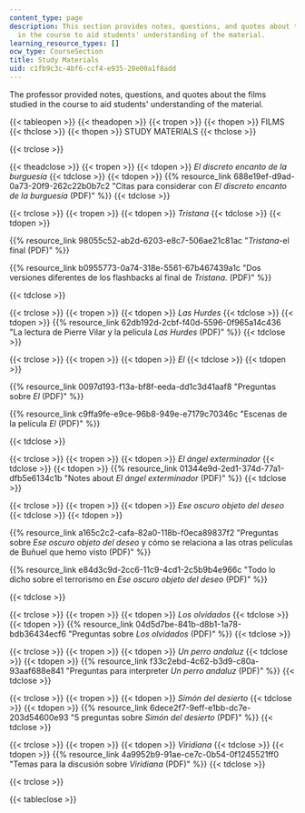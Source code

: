 ```yaml
---
content_type: page
description: This section provides notes, questions, and quotes about the films studied
  in the course to aid students' understanding of the material.
learning_resource_types: []
ocw_type: CourseSection
title: Study Materials
uid: c1fb9c3c-4bf6-ccf4-e935-20e00a1f8add
---
```


The professor provided notes, questions, and quotes about the films studied in the course to aid students' understanding of the material.

{{< tableopen >}}
{{< theadopen >}}
{{< tropen >}}
{{< thopen >}}
FILMS
{{< thclose >}}
{{< thopen >}}
STUDY MATERIALS
{{< thclose >}}

{{< trclose >}}

{{< theadclose >}}
{{< tropen >}}
{{< tdopen >}}
_El discreto encanto de la burguesía_
{{< tdclose >}}
{{< tdopen >}}
{{% resource_link 688e19ef-d9ad-0a73-20f9-262c22b0b7c2 "Citas para considerar con _El discreto encanto de la burguesía_ (PDF)" %}}
{{< tdclose >}}

{{< trclose >}}
{{< tropen >}}
{{< tdopen >}}
_Tristana_
{{< tdclose >}}
{{< tdopen >}}


{{% resource_link 98055c52-ab2d-6203-e8c7-506ae21c81ac "_Tristana_\-el final (PDF)" %}}

{{% resource_link b0955773-0a74-318e-5561-67b467439a1c "Dos versiones diferentes de los flashbacks al final de _Tristana_. (PDF)" %}}


{{< tdclose >}}

{{< trclose >}}
{{< tropen >}}
{{< tdopen >}}
_Las Hurdes_
{{< tdclose >}}
{{< tdopen >}}
{{% resource_link 62db192d-2cbf-f40d-5596-0f965a14c436 "La lectura de Pierre Vilar y la película _Las Hurdes_ (PDF)" %}}
{{< tdclose >}}

{{< trclose >}}
{{< tropen >}}
{{< tdopen >}}
_El_
{{< tdclose >}}
{{< tdopen >}}


{{% resource_link 0097d193-f13a-bf8f-eeda-dd1c3d41aaf8 "Preguntas sobre _El_ (PDF)" %}}

{{% resource_link c9ffa9fe-e9ce-96b8-949e-e7179c70346c "Escenas de la película _El_ (PDF)" %}}


{{< tdclose >}}

{{< trclose >}}
{{< tropen >}}
{{< tdopen >}}
_El ángel exterminador_
{{< tdclose >}}
{{< tdopen >}}
{{% resource_link 01344e9d-2ed1-374d-77a1-dfb5e6134c1b "Notes about _El ángel exterminador_ (PDF)" %}}
{{< tdclose >}}

{{< trclose >}}
{{< tropen >}}
{{< tdopen >}}
_Ese oscuro objeto del deseo_
{{< tdclose >}}
{{< tdopen >}}


{{% resource_link a165c2c2-cafa-82a0-118b-f0eca89837f2 "Preguntas sobre _Ese oscuro objeto del deseo_ y cómo se relaciona a las otras películas de Buñuel que hemo visto (PDF)" %}}

{{% resource_link e84d3c9d-2cc6-11c9-4cd1-2c5b9b4e966c "Todo lo dicho sobre el terrorismo en _Ese oscuro objeto del deseo_ (PDF)" %}}


{{< tdclose >}}

{{< trclose >}}
{{< tropen >}}
{{< tdopen >}}
_Los olvidados_
{{< tdclose >}}
{{< tdopen >}}
{{% resource_link 04d5d7be-841b-d8b1-1a78-bdb36434ecf6 "Preguntas sobre _Los olvidados_ (PDF)" %}}
{{< tdclose >}}

{{< trclose >}}
{{< tropen >}}
{{< tdopen >}}
_Un perro andaluz_
{{< tdclose >}}
{{< tdopen >}}
{{% resource_link f33c2ebd-4c62-b3d9-c80a-93aaf688e841 "Preguntas para interpreter _Un perro andaluz_ (PDF)" %}}
{{< tdclose >}}

{{< trclose >}}
{{< tropen >}}
{{< tdopen >}}
_Simón del desierto_
{{< tdclose >}}
{{< tdopen >}}
{{% resource_link 6dece2f7-9eff-e1bb-dc7e-203d54600e93 "5 preguntas sobre _Simón del desierto_ (PDF)" %}}
{{< tdclose >}}

{{< trclose >}}
{{< tropen >}}
{{< tdopen >}}
_Viridiana_
{{< tdclose >}}
{{< tdopen >}}
{{% resource_link 4a9952b9-91ae-ce7c-0b54-0f1245521ff0 "Temas para la discusión sobre _Viridiana_ (PDF)" %}}
{{< tdclose >}}

{{< trclose >}}

{{< tableclose >}}